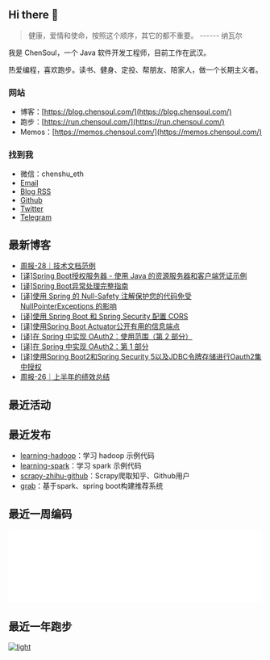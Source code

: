 ## Hi there 👋

> 健康，爱情和使命，按照这个顺序，其它的都不重要。 ------ 纳瓦尔

我是 ChenSoul，一个 Java 软件开发工程师，目前工作在武汉。

热爱编程，喜欢跑步。读书、健身、定投、帮朋友、陪家人，做一个长期主义者。

### 网站
- 博客：[https://blog.chensoul.com/](https://blog.chensoul.com/)
- 跑步：[https://run.chensoul.com/](https://run.chensoul.com/)
- Memos：[https://memos.chensoul.com/](https://memos.chensoul.com/)



### 找到我

- 微信：chenshu_eth
- [Email](mailto:chensoul.eth@gmail.com)
- [Blog RSS](https://blog.chensoul.com/index.xml)
- [Github](https://github.com/chensoul)
- [Twitter](https://twitter.com/chensoul_eth)
- [Telegram](https://t.me/chensoul_share)



## 最新博客

<!-- blog starts -->
- [周报-28｜技术文档范例](https://blog.chensoul.com/posts/2023/07/27/weekly_review_28/)
- [[译]Spring Boot授权服务器 - 使用 Java 的资源服务器和客户端凭证示例](https://blog.chensoul.com/posts/2023/07/26/spring-boot-authorization-server/)
- [[译]Spring Boot异常处理完整指南](https://blog.chensoul.com/posts/2023/07/26/spring-boot-exception-handling/)
- [[译]使用 Spring 的 Null-Safety 注解保护您的代码免受 NullPointerExceptions 的影响](https://blog.chensoul.com/posts/2023/07/26/spring-boot-null-safety-annotations/)
- [[译]使用 Spring Boot 和 Spring Security 配置 CORS](https://blog.chensoul.com/posts/2023/07/26/spring-cors/)
- [[译]使用Spring Boot Actuator公开有用的信息端点](https://blog.chensoul.com/posts/2023/07/26/spring-boot-info-endpoint/)
- [[译]在 Spring 中实现 OAuth2：使用范围（第 2 部分）](https://blog.chensoul.com/posts/2023/07/26/using-oauth2-in-spring-scopes/)
- [[译]在 Spring 中实现 OAuth2：第 1 部分](https://blog.chensoul.com/posts/2023/07/26/using-oauth2-in-spring/)
- [[译]使用Spring Boot2和Spring Security 5以及JDBC令牌存储进行Oauth2集中授权](https://blog.chensoul.com/posts/2023/07/14/oauth-2-centralized-authorization-with-spring-boot-2-and-spring-security-5-and-jdbc-token-store/)
- [周报-26｜上半年的绩效总结](https://blog.chensoul.com/posts/2023/07/11/weekly_review_26/)
<!-- blog ends -->

## 最近活动

<!-- douban starts -->

<!-- douban ends -->


## 最近发布

<!-- recent_releases starts -->
- [learning-hadoop](https://github.com/chensoul/learning-hadoop/releases/tag/v0.0.1)：学习 hadoop 示例代码
- [learning-spark](https://github.com/chensoul/learning-spark/releases/tag/v0.0.1)：学习 spark 示例代码
- [scrapy-zhihu-github](https://github.com/chensoul/scrapy-zhihu-github/releases/tag/v0.0.1)：Scrapy爬取知乎、Github用户
- [grab](https://github.com/chensoul/grab/releases/tag/v0.0.1)：基于spark、spring boot构建推荐系统
<!-- recent_releases ends -->


## 最近一周编码

![light](https://raw.githubusercontent.com/chensoul/chensoul/main/images/wakatime_weekly_language_stats.svg#gh-light-mode-only)

## 最近一年跑步

[![light](https://raw.githubusercontent.com/chensoul/running_page/master/assets/github_2023.svg#gh-light-mode-only)](https://run.chensoul.com)
